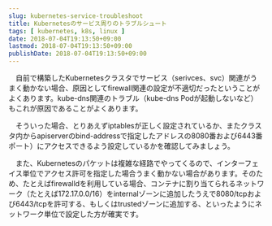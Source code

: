 ```yaml
---
slug: kubernetes-service-troubleshoot
title: Kubernetesのサービス周りのトラブルシュート
tags: [ kubernetes, k8s, linux ]
date: 2018-07-04T19:13:50+09:00
lastmod: 2018-07-04T19:13:50+09:00
publishDate: 2018-07-04T19:13:50+09:00
---
```


　自前で構築したKubernetesクラスタでサービス（serivces、svc）関連がうまく動かない場合、原因としてfirewall関連の設定が不適切だったということがよくあります。kube-dns関連のトラブル（kube-dns Podが起動しないなど）もこれが原因であることがよくあります。

　そういった場合、とりあえずiptablesが正しく設定されているか、またクラスタ内からapiserverのbind-addressで指定したアドレスの8080番および6443番ポート）にアクセスできるよう設定しているかを確認してみましょう。

　また、Kubernetesのパケットは複雑な経路でやってくるので、インターフェイス単位でアクセス許可を指定した場合うまく動かない場合があります。そのため、たとえばfirewalldを利用している場合、コンテナに割り当てられるネットワーク（たとえば172.17.0.0/16）をinternalゾーンに追加したうえで8080/tcpおよび6443/tcpを許可する、もしくはtrustedゾーンに追加する、といったようにネットワーク単位で設定した方が確実です。



